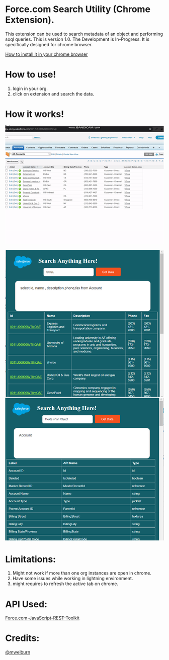 # Force.com Search Utility (Chrome Extension).

This extension can be used to search metadata of an object and performing soql queries. 
This is version 1.0. The Development is In-Progress. It is specifically designed for chrome browser.

[How to install it in your chrome browser](https://www.cnet.com/how-to/how-to-install-chrome-extensions-manually)

# How to use!
  
  1. login in your org.
  2. click on extension and search the data.

# How it works!

![Demo](https://github.com/vimaltiwari2612/SalesforceChromeExtension/blob/master/Demo.gif)

![SOQL](https://github.com/vimaltiwari2612/SalesforceChromeExtension/blob/master/screenshot%201.png)
![screenshot](https://github.com/vimaltiwari2612/SalesforceChromeExtension/blob/master/screenshot%202.png)

# Limitations:

1. Might not work if more than one org instances are open in chrome.
2. Have some issues while working in lightning environment.
3. might requires to refresh the active tab on chrome. 

# API Used:
[Force.com-JavaScript-REST-Toolkit](https://github.com/developerforce/Force.com-JavaScript-REST-Toolkit)

# Credits: 
[@mwelburn](https://github.com/mwelburn/Chrome-Extension-Force-SOQL-Popup)
